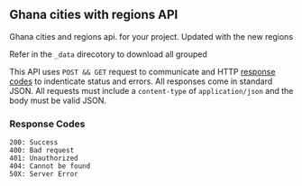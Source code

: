 ## Ghana cities with regions API
Ghana cities and regions api. for your project. 
Updated with the new regions


Refer in the `_data` direcotory to download all grouped


This API uses `POST && GET` request to communicate and HTTP [response codes](https://en.wikipedia.org/wiki/List_of_HTTP_status_codes) to indenticate status and errors. All responses come in standard JSON. All requests must include a `content-type` of `application/json` and the body must be valid JSON.


<!-- #### Request Endpoints -->

<!-- | Data        | URL Endpoint                                          |
|-------------|-------------------------------------------------------|
| Get Cities  | https://ghana-cities-api.herokuapp.com/api/v1/cities  |
| Get Regions | https://ghana-cities-api.herokuapp.com/api/v1/regions | -->



### Response Codes
```
200: Success
400: Bad request
401: Unauthorized
404: Cannot be found
50X: Server Error
```